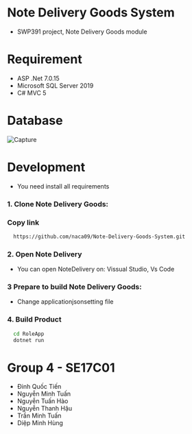 
# Note Delivery Goods System 
- SWP391 project, Note Delivery Goods module 

# Requirement 
- ASP .Net 7.0.15
- Microsoft SQL Server 2019 
- C# MVC 5 
  
# Database 
![Capture](https://github.com/naca09/Note-Delivery-Goods-System/assets/86470016/bb311963-d72a-49af-8140-74d8265a98e1)

# Development

- You need install all requirements 

### 1. Clone Note Delivery Goods:

### Copy link
```bash
  https://github.com/naca09/Note-Delivery-Goods-System.git
```
### 2. Open Note Delivery
- You can open NoteDelivery on: Vissual Studio, Vs Code

### 3 Prepare to build Note Delivery Goods:


- Change applicationjsonsetting file
### 4. Build Product 
```bash
  cd RoleApp 
  dotnet run 
```
# Group 4 - SE17C01
- Đinh Quốc Tiến 
- Nguyễn Minh Tuấn   
- Nguyễn Tuấn Hào 
- Nguyễn Thanh Hậu
- Trần Minh Tuấn
- Diệp Minh Hùng
